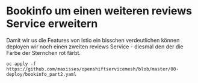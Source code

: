 # Bookinfo um einen weiteren reviews Service erweitern

Damit wir us die Features von Istio ein bisschen verdeutlichen können deployen wir noch einen zweiten reviews Service - diesmal den der die Farbe der Sternchen rot färbt.

```text
oc apply -f https://github.com/maxisses/openshiftservicemesh/blob/master/00-deploy/bookinfo_part2.yaml
```



